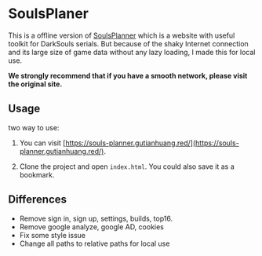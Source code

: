 # SoulsPlaner

This is a offline version of [SoulsPlanner](https://soulsplanner.com/) which is a website with useful toolkit for DarkSouls serials. But because of the shaky Internet connection and its large size of game data without any lazy loading, I made this for local use.

**We strongly recommend that if you have a smooth network, please visit the original site.**

## Usage

two way to use:

1. You can visit [https://souls-planner.gutianhuang.red/](https://souls-planner.gutianhuang.red/).

2. Clone the project and open `index.html`. You could also save it as a bookmark.

## Differences

* Remove sign in, sign up, settings, builds, top16.
* Remove google analyze, google AD, cookies
* Fix some style issue
* Change all paths to relative paths for local use
